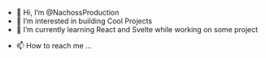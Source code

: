 - 👋 Hi, I’m @NachossProduction
- 👀 I’m interested in building Cool Projects
- 🌱 I’m currently learning React and Svelte while working on some project
<!-- - 💞️ I’m looking to collaborate on Front-end work -->
- 📫 How to reach me ...

<!---
NachossProduction/NachossProduction is a ✨ special ✨ repository because its `README.md` (this file) appears on your GitHub profile.
You can click the Preview link to take a look at your changes.
--->
